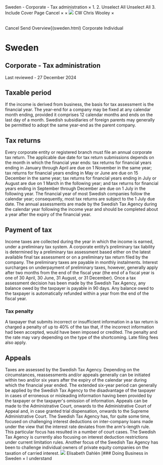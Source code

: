 Sweden - Corporate - Tax administration
×
1.
2.
Unselect All
Unselect All
3.
Include Cover Page
Cancel
×
×
![](-/media/world-wide-tax-summaries/attachments/global---chris-wooley.ashx%3Frev=ac5e5f3223b34096b1afc2a6009c7320&revision=ac5e5f32-23b3-4096-b1af-c2a6009c7320&hash=859B7ADC84DC2CBEC9760E9E6EE7DE6D0A8BFCDF)
CW
Chris Wooley
×
######
Cancel
Send
Overview](sweden.html)
Corporate
Individual
# Sweden
## Corporate - Tax administration
Last reviewed - 27 December 2024
## Taxable period
If the income is derived from business, the basis for tax assessment is the financial year. The year-end for a company may be fixed at any calendar month ending, provided it comprises 12 calendar months and ends on the last day of a month. Swedish subsidiaries of foreign parents may generally be permitted to adopt the same year-end as the parent company.
## Tax returns
Every corporate entity or registered branch must file an annual corporate tax return. The applicable due date for tax return submissions depends on the month in which the financial year ends: tax returns for financial years ending in January through April are due on 1 November in the same year; tax returns for financial years ending in May or June are due on 15 December in the same year; tax returns for financial years ending in July or August are due on 1 March in the following year; and tax returns for financial years ending in September through December are due on 1 July in the following year. The financial year of most Swedish companies follow the calendar year; consequently, most tax returns are subject to the 1 July due date.
The annual assessments are made by the Swedish Tax Agency during the calendar year following the income year and should be completed about a year after the expiry of the financial year.
## Payment of tax
Income taxes are collected during the year in which the income is earned, under a preliminary tax system. A corporate entity’s preliminary tax liability is determined by a preliminary tax assessment based either on the latest available final tax assessment or on a preliminary tax return filed by the company. The preliminary taxes are payable in monthly instalments. Interest surcharges on underpayment of preliminary taxes, however, generally apply after two months from the end of the fiscal year (the end of a fiscal year is one of 30 April, 30 June, 31 August, or 31 December).
Once a tax assessment decision has been made by the Swedish Tax Agency, any balance owed by the taxpayer is payable in 90 days. Any balance owed to the taxpayer is automatically refunded within a year from the end of the fiscal year.
### Tax penalty
A taxpayer that submits incorrect or insufficient information in a tax return is charged a penalty of up to 40% of the tax that, if the incorrect information had been accepted, would have been imposed or credited. The penalty and the rate may vary depending on the type of the shortcoming. Late filing fees also apply.
## Appeals
Taxes are assessed by the Swedish Tax Agency. Depending on the circumstances, reassessments and/or appeals generally can be initiated within two and/or six years after the expiry of the calendar year during which the financial year ended. The extended six-year period can generally be applied by the Swedish Tax Agency to the disadvantage of the taxpayer in cases of erroneous or misleading information having been provided by the taxpayer or the taxpayer's omission of information. Appeals can be made to the Administrative Court, onwards to the Administrative Court of Appeal and, in case granted trial dispensation, onwards to the Supreme Administrative Court.
The Swedish Tax Agency has, for quite some time, focused on challenging interest deductions on inter-company loans made under the view that the interest rate deviates from the arm's-length rule. This particular focus has resulted in a number of court cases. The Swedish Tax Agency is currently also focusing on interest deduction restrictions under current limitation rules.
Another focus of the Swedish Tax Agency has been to challenge individual owners of private equity companies on the taxation of carried interest.
![](-/media/world-wide-tax-summaries/swedenelisabeth-dahlensweden--elisabeth-dahlenjpg20240828092006986.ashx%3Frev=dfc9cc769d72499881311b5e69b982f2&revision=dfc9cc76-9d72-4998-8131-1b5e69b982f2&hash=BAE5B2FDFB8079A60D5D28BC6DA09044DEBCD377)
Elisabeth Dahlén
[### Doing Business in Sweden
×
I understand